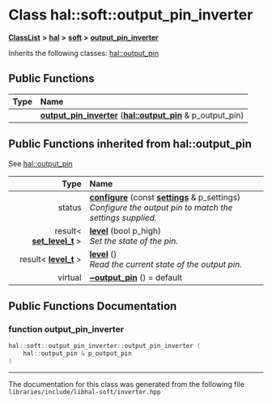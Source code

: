 

# Class hal::soft::output\_pin\_inverter



[**ClassList**](annotated.md) **>** [**hal**](namespacehal.md) **>** [**soft**](namespacehal_1_1soft.md) **>** [**output\_pin\_inverter**](classhal_1_1soft_1_1output__pin__inverter.md)








Inherits the following classes: [hal::output\_pin](classhal_1_1output__pin.md)






















































## Public Functions

| Type | Name |
| ---: | :--- |
|   | [**output\_pin\_inverter**](#function-output_pin_inverter) ([**hal::output\_pin**](classhal_1_1output__pin.md) & p\_output\_pin) <br> |


## Public Functions inherited from hal::output_pin

See [hal::output\_pin](classhal_1_1output__pin.md)

| Type | Name |
| ---: | :--- |
|  status | [**configure**](#function-configure) (const [**settings**](structhal_1_1output__pin_1_1settings.md) & p\_settings) <br>_Configure the output pin to match the settings supplied._  |
|  result&lt; [**set\_level\_t**](structhal_1_1output__pin_1_1set__level__t.md) &gt; | [**level**](#function-level-12) (bool p\_high) <br>_Set the state of the pin._  |
|  result&lt; [**level\_t**](structhal_1_1output__pin_1_1level__t.md) &gt; | [**level**](#function-level-22) () <br>_Read the current state of the output pin._  |
| virtual  | [**~output\_pin**](#function-output_pin) () = default<br> |






















































## Public Functions Documentation




### function output\_pin\_inverter 

```C++
hal::soft::output_pin_inverter::output_pin_inverter (
    hal::output_pin & p_output_pin
) 
```




------------------------------
The documentation for this class was generated from the following file `libraries/include/libhal-soft/inverter.hpp`

